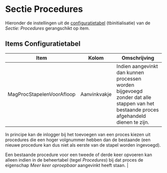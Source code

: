 # Sectie Procedures

Hieronder de instellingen uit de [configuratietabel](/docs/instellen_inrichten/configuratie.md) (tbinitialisatie) van de *Sectie: Procedures* gerangschikt op item.

## Items Configuratietabel

| Item | Kolom | Omschrijving |
|---|---|---|
| MagProcStapelenVoorAfloop | Aanvinkvakje | Indien aangevinkt dan kunnen processen worden bijgevoegd zonder dat alle stappen van het bestaande proces afgehandeld dienen te zijn.

In principe kan de inlogger bij het toevoegen van een proces kiezen uit procedures die een hoger volgnummer hebben dan de bestaande (een nieuwe procedure kan dus niet als eerste van de stapel worden ingevoegd).

Een bestaande procedure voor een tweede of derde keer opvoeren kan alleen indien in de beheertabel (tegel *Procedures*) bij dat proces de eigenschap *Meer keer oproepbaar* aangevinkt heeft staan. |

